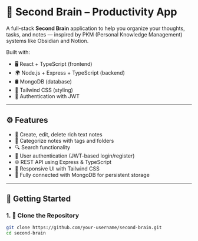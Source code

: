 # 🧠 Second Brain – Productivity App

A full-stack **Second Brain** application to help you organize your thoughts, tasks, and notes — inspired by PKM (Personal Knowledge Management) systems like Obsidian and Notion.

Built with:

- 🖥️ React + TypeScript (frontend)
- 🌍 Node.js + Express + TypeScript (backend)
- 🛢 MongoDB (database)
- 💅 Tailwind CSS (styling)
- 🔐 Authentication with JWT

---

## ⚙️ Features

- 📝 Create, edit, delete rich text notes
- 📁 Categorize notes with tags and folders
- 🔍 Search functionality
- 🧠 User authentication (JWT-based login/register)
- 🌐 REST API using Express & TypeScript
- 🧵 Responsive UI with Tailwind CSS
- 🔄 Fully connected with MongoDB for persistent storage

---

## 🚀 Getting Started

### 1. 🧪 Clone the Repository

```bash
git clone https://github.com/your-username/second-brain.git
cd second-brain
